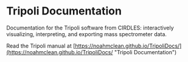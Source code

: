 # Tripoli Documentation

Documentation for the Tripoli software from CIRDLES: interactively visualizing, interpreting, and exporting mass spectrometer data.  

Read the Tripoli manual at [https://noahmclean.github.io/TripoliDocs/](https://noahmclean.github.io/TripoliDocs/ "Tripoli Documentation")